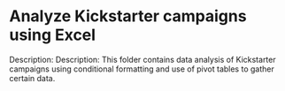 # Analyze Kickstarter campaigns using Excel

Description: Description: This folder contains data analysis of Kickstarter campaigns using conditional formatting and use of pivot tables to gather certain data.
